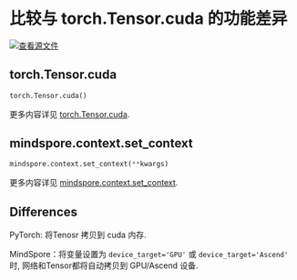 ﻿# 比较与 torch.Tensor.cuda 的功能差异

[![查看源文件](https://gitee.com/mindspore/docs/raw/r1.6/resource/_static/logo_source.png)](https://gitee.com/mindspore/docs/blob/r1.6/docs/mindspore/migration_guide/source_zh_cn/api_mapping/pytorch_diff/cuda.md)

## torch.Tensor.cuda

```python
torch.Tensor.cuda()
```

更多内容详见 [torch.Tensor.cuda](https://pytorch.org/docs/1.5.0/tensors.html#torch.Tensor.cuda).

## mindspore.context.set_context

```python
mindspore.context.set_context(**kwargs)
```

更多内容详见 [mindspore.context.set_context](https://mindspore.cn/docs/api/zh-CN/r1.6/api_python/mindspore.context.html#mindspore.context.set_context).

## Differences

PyTorch: 将Tenosr 拷贝到 cuda 内存.

MindSpore：将变量设置为 `device_target='GPU'` 或 `device_target='Ascend'` 时, 网络和Tensor都将自动拷贝到 GPU/Ascend 设备.
